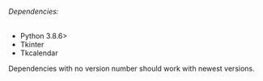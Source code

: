 ###### Dependencies:
- Python 3.8.6>
- Tkinter
- Tkcalendar

Dependencies with no version number should work with newest versions.
